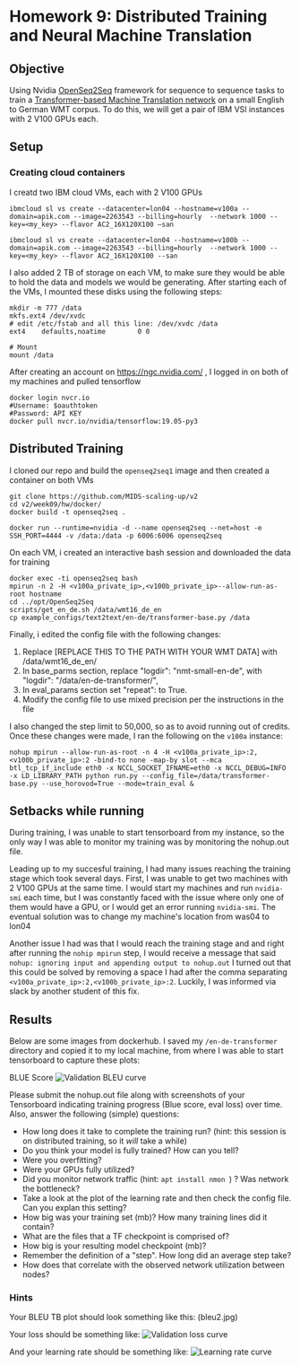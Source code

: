 # Homework 9: Distributed Training and Neural Machine Translation


## Objective
Using Nvidia [OpenSeq2Seq](https://github.com/NVIDIA/OpenSeq2Seq/) framework for sequence to sequence tasks to train a [Transformer-based Machine Translation network](https://nvidia.github.io/OpenSeq2Seq/html/machine-translation/transformer.html) on a small English to German WMT corpus. To do this, we will get a pair of IBM VSI instances with 2 V100 GPUs each.

## Setup

### Creating cloud containers
I creatd two IBM cloud VMs, each with 2 V100 GPUs

```
ibmcloud sl vs create --datacenter=lon04 --hostname=v100a --domain=apik.com --image=2263543 --billing=hourly  --network 1000 --key=<my_key> --flavor AC2_16X120X100 –san

ibmcloud sl vs create --datacenter=lon04 --hostname=v100b --domain=apik.com --image=2263543 --billing=hourly  --network 1000 --key=<my_key> --flavor AC2_16X120X100 --san
```
I also added 2 TB of storage on each VM, to make sure they would be able to hold the data and models we would be generating. After starting each of the VMs, I mounted these disks using the following steps:

```
mkdir -m 777 /data
mkfs.ext4 /dev/xvdc
# edit /etc/fstab and all this line: /dev/xvdc /data                   ext4    defaults,noatime        0 0

# Mount
mount /data
```

After creating an account on https://ngc.nvidia.com/ , I logged in on both of my machines and pulled tensorflow

```
docker login nvcr.io
#Username: $oauthtoken
#Password: API KEY
docker pull nvcr.io/nvidia/tensorflow:19.05-py3
```

## Distributed Training
I cloned our repo and build the `openseq2seq1` image and then created a container on both VMs

```
git clone https://github.com/MIDS-scaling-up/v2
cd v2/week09/hw/docker/
docker build -t openseq2seq .

docker run --runtime=nvidia -d --name openseq2seq --net=host -e SSH_PORT=4444 -v /data:/data -p 6006:6006 openseq2seq
```

On each VM, i created an interactive bash session and downloaded the data for training
```
docker exec -ti openseq2seq bash
mpirun -n 2 -H <v100a_private_ip>,<v100b_private_ip>--allow-run-as-root hostname
cd ../opt/OpenSeq2Seq 
scripts/get_en_de.sh /data/wmt16_de_en
cp example_configs/text2text/en-de/transformer-base.py /data
```

Finally, i edited the config file with the following changes:
1. Replace [REPLACE THIS TO THE PATH WITH YOUR WMT DATA] with /data/wmt16_de_en/
1. In base_parms section, replace "logdir": "nmt-small-en-de", with "logdir": "/data/en-de-transformer/", 
1. In eval_params section set "repeat": to True.
1. Modify the config file to use mixed precision per the instructions in the file


I also changed the step limit to 50,000, so as to avoid running out of credits. Once these changes were made, I ran the following on the `v100a` instance:

```
nohup mpirun --allow-run-as-root -n 4 -H <v100a_private_ip>:2,<v100b_private_ip>:2 -bind-to none -map-by slot --mca btl_tcp_if_include eth0 -x NCCL_SOCKET_IFNAME=eth0 -x NCCL_DEBUG=INFO -x LD_LIBRARY_PATH python run.py --config_file=/data/transformer-base.py --use_horovod=True --mode=train_eval &
```



## Setbacks while running 
During training, I was unable to start tensorboard from my instance, so the only way I was able to monitor my training was by monitoring the nohup.out file.

Leading up to my succesful training, I had many issues reaching the training stage which took several days. First, I was unable to get two machines with 2 V100 GPUs at the same time. I would start my machines and run `nvidia-smi` each time, but I was constantly faced with the issue where only one of them would have a GPU, or I would get an error running `nvidia-smi`. The eventual solution was to change my machine's location from was04 to lon04

Another issue I had was that I would reach the training stage and and right after running the `nohip mpirun` step, I would receive a message that said `nohup: ignoring input and appending output to nohup.out` I turned out that this could be solved by removing a space I had after the comma separating `<v100a_private_ip>:2,<v100b_private_ip>:2`. Luckily, I was informed via slack by another student of this fix.

## Results

Below are some images from dockerhub. I saved my `/en-de-transformer` directory and copied it to my local machine, from where I was able to start tensorboard to capture these plots:

BLUE Score
![Validation BLEU curve](https://i.ibb.co/g42hJQp/bleu.jpg)


Please submit the nohup.out file along with screenshots of your Tensorboard indicating training progress (Blue score, eval loss) over time.  Also, answer the following (simple) questions:
* How long does it take to complete the training run? (hint: this session is on distributed training, so it *will* take a while)
* Do you think your model is fully trained? How can you tell?
* Were you overfitting?
* Were your GPUs fully utilized?
* Did you monitor network traffic (hint:  ```apt install nmon ```) ? Was network the bottleneck?
* Take a look at the plot of the learning rate and then check the config file.  Can you explan this setting?
* How big was your training set (mb)? How many training lines did it contain?
* What are the files that a TF checkpoint is comprised of?
* How big is your resulting model checkpoint (mb)?
* Remember the definition of a "step". How long did an average step take?
* How does that correlate with the observed network utilization between nodes?

### Hints
Your BLEU TB plot should look something like this:
(bleu2.jpg)

Your loss should be something like:
![Validation loss curve](loss.JPG)

And your learning rate  should be something like:
![Learning rate curve](lr.JPG)
